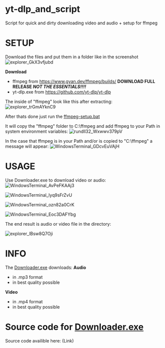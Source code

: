 # yt-dlp_and_script
Script for quick and dirty downloading video and audio + setup for ffmpeg

# SETUP
Download the files and put them in a folder like in the screenshot
![explorer_GkX3vfjubd](https://github.com/buba0/yt-dlp_and_script/assets/94173839/10f51278-4628-4bb6-874f-a9e31c093fa6)

**Download**
* ffmpeg from https://www.gyan.dev/ffmpeg/builds/ **DOWNLOAD FULL RELEASE _NOT THE ESSENTIALS!!!!_**
* yt-dlp.exe from https://github.com/yt-dlp/yt-dlp

The inside of "ffmpeg" look like this after extracting:
![explorer_trGmAYknC9](https://github.com/buba0/yt-dlp_and_script/assets/94173839/670dd0fc-3b13-4fbd-a9b9-8f087d3ef8d9)

After thats done just run the [ffmpeg-setup.bat](ffmpeg-setup.bat)

It will copy the "ffmpeg" folder to C:\ffmpeg and add ffmpeg to your Path in system environment variables:
![rundll32_Wxwwv379pV](https://github.com/buba0/yt-dlp_and_script/assets/94173839/7e3c132c-eff6-4d46-8715-fab18a137bbc)

In the case that ffmpeg is in your Path and/or is copied to "C:\ffmpeg" a message will appear:
![WindowsTerminal_GDcvEuVAjH](https://github.com/buba0/yt-dlp_and_script/assets/94173839/b1e0cfd8-503c-44f9-b458-1f2e66e28ba3)

# USAGE
Use Downloader.exe to download video or audio:
![WindowsTerminal_AvPeFKAAj3](https://github.com/buba0/yt-dlp_and_script/assets/94173839/0ac86224-595b-462d-aa92-ca932411373a)


![WindowsTerminal_lyq9sFrZvU](https://github.com/buba0/yt-dlp_and_script/assets/94173839/4878ee0e-59ba-4faf-829b-3f888f369687)


![WindowsTerminal_ozn82a0CrK](https://github.com/buba0/yt-dlp_and_script/assets/94173839/93714eef-6b5e-4bd7-92a2-8d413c9bd911)


![WindowsTerminal_Eoc3DAFYbg](https://github.com/buba0/yt-dlp_and_script/assets/94173839/6959c43f-daeb-42bf-83ac-0566a80f2142)


The end result is audio or video file in the directory:

![explorer_lBsw8Q7Oji](https://github.com/buba0/yt-dlp_and_script/assets/94173839/75966866-6be2-4bd4-bec9-2f26e5178bde)

# INFO
The [Downloader.exe](Downloader.exe) downloads:
**Audio**
* in .mp3 format
* in best quality possible

**Video**
* in .mp4 format
* in best quality possible

# Source code for [Downloader.exe](Downloader.exe)
Source code availible here:
(Link)
